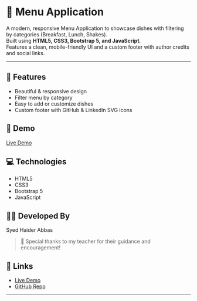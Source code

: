 # 🥞 Menu Application

A modern, responsive Menu Application to showcase dishes with filtering by categories (Breakfast, Lunch, Shakes).  
Built using **HTML5, CSS3, Bootstrap 5, and JavaScript**.  
Features a clean, mobile-friendly UI and a custom footer with author credits and social links.

---

## 🚀 Features

- Beautiful & responsive design
- Filter menu by category
- Easy to add or customize dishes
- Custom footer with GitHub & LinkedIn SVG icons

## 📸 Demo

[Live Demo](https://haider14-9abbaas.github.io/menu-application/)

## 💻 Technologies

- HTML5  
- CSS3  
- Bootstrap 5  
- JavaScript

## 👨‍💻 Developed By

Syed Haider Abbas

> 🙏 Special thanks to my teacher for their guidance and encouragement!

## 🔗 Links

- [Live Demo](https://haider14-9abbaas.github.io/menu-application/)
- [GitHub Repo](https://github.com/haider14-9abbaas)

---
